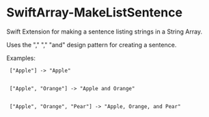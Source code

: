 # SwiftArray-MakeListSentence
Swift Extension for making a sentence listing strings in a String Array.

Uses the ","   ","   "and" design pattern for creating a sentence.

Examples:


     ["Apple"] -> "Apple"
     
     
     ["Apple", "Orange"] -> "Apple and Orange"
     
     
     ["Apple", "Orange", "Pear"] -> "Apple, Orange, and Pear"
